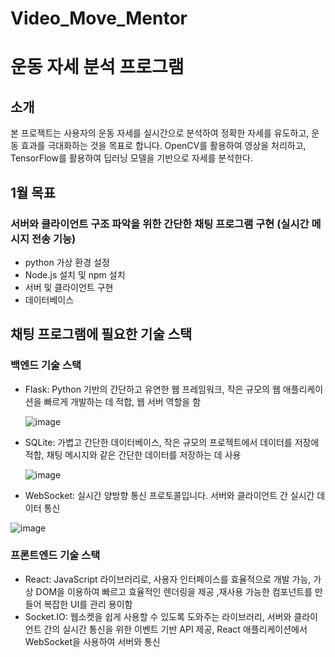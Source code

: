 # Video_Move_Mentor


# 운동 자세 분석 프로그램

## 소개

본 프로젝트는 사용자의 운동 자세를 실시간으로 분석하여 정확한 자세를 유도하고, 운동 효과를 극대화하는 것을 목표로 합니다. OpenCV를 활용하여 영상을 처리하고, TensorFlow를 활용하여 딥러닝 모델을 기반으로 자세를 분석한다.

## 1월 목표
### 서버와 클라이언트 구조 파악을 위한 간단한 채팅 프로그램 구현 (실시간 메시지 전송 기능)
- python 가상 환경 설정
- Node.js 설치 및 npm 설치
- 서버 및 클라이언트 구현
- 데이터베이스

## 채팅 프로그램에 필요한 기술 스택

### 백엔드 기술 스택
- Flask: Python 기반의 간단하고 유연한 웹 프레임워크, 작은 규모의 웹 애플리케이션을 빠르게 개발하는 데 적합, 웹 서버 역할을 함

  ![image](https://github.com/user-attachments/assets/4f55b5a8-1273-4d25-9bac-bc2ffc48e749)

- SQLite: 가볍고 간단한 데이터베이스, 작은 규모의 프로젝트에서 데이터를 저장에 적합, 채팅 메시지와 같은 간단한 데이터를 저장하는 데 사용

  ![image](https://github.com/user-attachments/assets/0da4be49-57f9-457b-ac66-7564ec1da0d2)

- WebSocket: 실시간 양방향 통신 프로토콜입니다. 서버와 클라이언트 간 실시간 데이터 통신

 ![image](https://github.com/user-attachments/assets/06138f70-b237-463e-85ae-a066f1296934)


### 프론트엔드 기술 스택
- React: JavaScript 라이브러리로, 사용자 인터페이스를 효율적으로 개발 가능, 가상 DOM을 이용하여 빠르고 효율적인 렌더링을 제공 ,재사용 가능한 컴포넌트를 만들어 복잡한 UI를 관리 용이함
- Socket.IO: 웹소켓을 쉽게 사용할 수 있도록 도와주는 라이브러리, 서버와 클라이언트 간의 실시간 통신을 위한 이벤트 기반 API 제공, React 애플리케이션에서 WebSocket을 사용하여 서버와 통신
